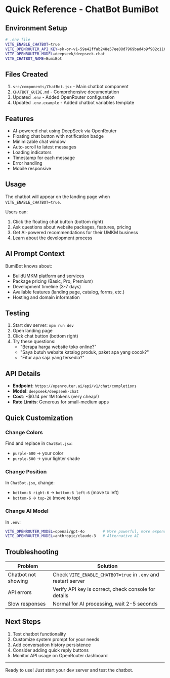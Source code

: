 # Quick Reference - ChatBot BumiBot

## Environment Setup

```bash
# .env file
VITE_ENABLE_CHATBOT=true
VITE_OPENROUTER_API_KEY=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
VITE_OPENROUTER_MODEL=deepseek/deepseek-chat
VITE_CHATBOT_NAME=BumiBot
```

## Files Created

1. `src/components/ChatBot.jsx` - Main chatbot component
2. `CHATBOT_GUIDE.md` - Comprehensive documentation
3. Updated `.env` - Added OpenRouter configuration
4. Updated `.env.example` - Added chatbot variables template

## Features

- AI-powered chat using DeepSeek via OpenRouter
- Floating chat button with notification badge
- Minimizable chat window
- Auto-scroll to latest messages
- Loading indicators
- Timestamp for each message
- Error handling
- Mobile responsive

## Usage

The chatbot will appear on the landing page when `VITE_ENABLE_CHATBOT=true`.

Users can:

1. Click the floating chat button (bottom right)
2. Ask questions about website packages, features, pricing
3. Get AI-powered recommendations for their UMKM business
4. Learn about the development process

## AI Prompt Context

BumiBot knows about:

- BuildUMKM platform and services
- Package pricing (Basic, Pro, Premium)
- Development timeline (3-7 days)
- Available features (landing page, catalog, forms, etc.)
- Hosting and domain information

## Testing

1. Start dev server: `npm run dev`
2. Open landing page
3. Click chat button (bottom right)
4. Try these questions:
   - "Berapa harga website toko online?"
   - "Saya butuh website katalog produk, paket apa yang cocok?"
   - "Fitur apa saja yang tersedia?"

## API Details

- **Endpoint**: `https://openrouter.ai/api/v1/chat/completions`
- **Model**: `deepseek/deepseek-chat`
- **Cost**: ~$0.14 per 1M tokens (very cheap!)
- **Rate Limits**: Generous for small-medium apps

## Quick Customization

### Change Colors

Find and replace in `ChatBot.jsx`:

- `purple-600` → your color
- `purple-500` → your lighter shade

### Change Position

In `ChatBot.jsx`, change:

- `bottom-6 right-6` → `bottom-6 left-6` (move to left)
- `bottom-6` → `top-20` (move to top)

### Change AI Model

In `.env`:

```bash
VITE_OPENROUTER_MODEL=openai/gpt-4o        # More powerful, more expensive
VITE_OPENROUTER_MODEL=anthropic/claude-3   # Alternative AI
```

## Troubleshooting

| Problem | Solution |
|---------|----------|
| Chatbot not showing | Check `VITE_ENABLE_CHATBOT=true` in `.env` and restart server |
| API errors | Verify API key is correct, check console for details |
| Slow responses | Normal for AI processing, wait 2-5 seconds |

## Next Steps

1. Test chatbot functionality
2. Customize system prompt for your needs
3. Add conversation history persistence
4. Consider adding quick reply buttons
5. Monitor API usage on OpenRouter dashboard

---

Ready to use! Just start your dev server and test the chatbot.
